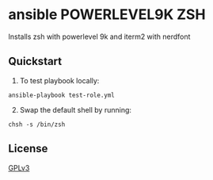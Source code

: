 # ansible POWERLEVEL9K ZSH
Installs zsh with powerlevel 9k and iterm2 with nerdfont

## Quickstart
1. To test playbook locally:
  ```
  ansible-playbook test-role.yml
  ```
2. Swap the default shell by running:
  ```
  chsh -s /bin/zsh
  ```

## License
[GPLv3](LICENSE)
